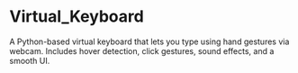 # Virtual_Keyboard
A Python-based virtual keyboard that lets you type using hand gestures via webcam. Includes hover detection, click gestures, sound effects, and a smooth UI.
